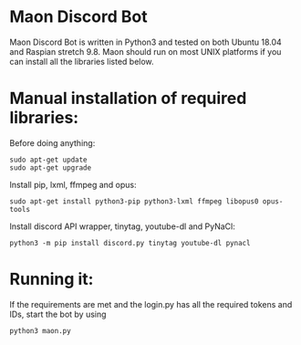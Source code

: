 # Maon Discord Bot
Maon Discord Bot is written in Python3 and tested on both Ubuntu 18.04 and Raspian stretch 9.8.
Maon should run on most UNIX platforms if you can install all the libraries listed below.

# Manual installation of required libraries:
Before doing anything:

	sudo apt-get update
	sudo apt-get upgrade

Install pip, lxml, ffmpeg and opus:

	sudo apt-get install python3-pip python3-lxml ffmpeg libopus0 opus-tools

Install discord API wrapper, tinytag, youtube-dl and PyNaCl:

	python3 -m pip install discord.py tinytag youtube-dl pynacl

# Running it:
If the requirements are met and the login.py has all the required tokens and IDs,
start the bot by using

	python3 maon.py
